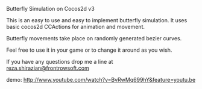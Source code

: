 Butterfly Simulation on Cocos2d v3 

This is an easy to use and easy to implement butterfly simulation. It uses basic cocos2d CCActions for animation and movement.

Butterfly movements take place on randomly generated bezier curves. 

Feel free to use it in your game or to change it around as you wish.

If you have any questions drop me a line at reza.shirazian@frontrowsoft.com

demo:
http://www.youtube.com/watch?v=BvRwMq699hY&feature=youtu.be
